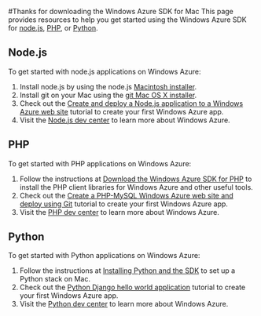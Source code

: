 <properties linkid="dev-downloads-cli-tools-install" urlDisplayName="CLI Tools Install" pageTitle="Windows Azure Command-Line Tools for Mac and Linux Install" Title="Windows Azure Command-Line Tools for Mac and Linux Install" metaKeywords="" Description="Get started using the Windows Azure command-line tools for Mac and Linux." metaCanonical="" disqusComments="1" umbracoNaviHide="1" />


#Thanks for downloading the Windows Azure SDK for Mac
This page provides resources to help you get started using the Windows Azure SDK for [node.js][], [PHP][], or [Python][].

## <a id="node"></a>Node.js
To get started with node.js applications on Windows Azure:

1. Install node.js by using the node.js [Macintosh installer][].
2.	Install git on your Mac using the [git Mac OS X installer][].
3.	Check out the [Create and deploy a Node.js application to a Windows Azure web site][] tutorial to create your first Windows Azure app.
4. Visit the [Node.js dev center][] to learn more about Windows Azure.


## <a id="php"></a>PHP

To get started with PHP applications on Windows Azure:

1.	Follow the instructions at [Download the Windows Azure SDK for PHP][] to install the PHP client libraries for Windows Azure and other useful tools.
2.	Check out the [Create a PHP-MySQL Windows Azure web site and deploy using Git][] tutorial to create your first Windows Azure app.
3. Visit the [PHP dev center][] to learn more about Windows Azure.

## <a id="python"></a>Python

To get started with Python applications on Windows Azure:

1. Follow the instructions at [Installing Python and the SDK][] to set up a Python stack on Mac.
2. Check out the [Python Django hello world application][] tutorial to create your first Windows Azure app.
3. Visit the [Python dev center][] to learn more about Windows Azure.

[node.js]: #node
[php]: #php
[python]: #python
[Macintosh installer]: http://nodejs.org/#download
[git Mac OS X installer]: http://git-scm.com/downloads
[Download the Windows Azure SDK for PHP]: /en-us/develop/php/common-tasks/download-php-sdk/
[Create and deploy a Node.js application to a Windows Azure web site]: /en-us/develop/nodejs/tutorials/create-a-website-(mac)/
[Node.js dev center]: /en-us/develop/nodejs/
[Create a PHP-MySQL Windows Azure web site and deploy Using Git]: /en-us/develop/php/tutorials/website-w-mysql-and-git/
[PHP dev center]: /en-us/develop/php/
[Installing Python and the SDK]: /en-us/develop/python/common-tasks/install-python/
[Python Django hello world application]: /en-us/develop/python/tutorials/django-hello-world-(maclinux)/
[Python dev center]: /en-us/develop/python/
